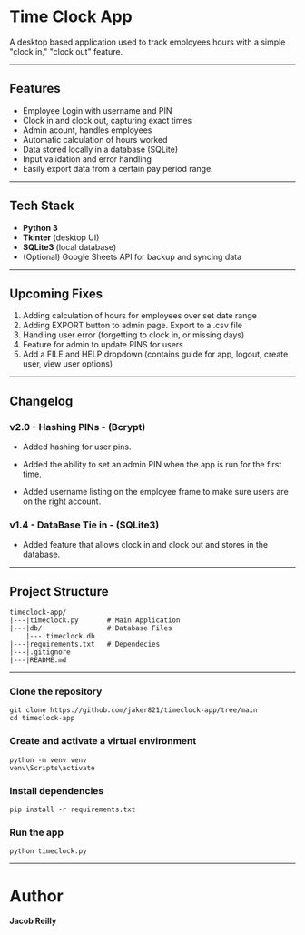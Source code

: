 # Time Clock App

A desktop based application used to track employees hours with a simple "clock in," "clock out" feature.


---


## Features
- Employee Login with username and PIN
- Clock in and clock out, capturing exact times
- Admin acount, handles employees
- Automatic calculation of hours worked
- Data stored locally in a database (SQLite)
- Input validation and error handling
- Easily export data from a certain pay period range.


---


## Tech Stack
- **Python 3**
- **Tkinter** (desktop UI)
- **SQLite3** (local database)
- (Optional) Google Sheets API for backup and syncing data


---


## Upcoming Fixes
1. Adding calculation of hours for employees over set date range
2. Adding EXPORT button to admin page. Export to a .csv file
3. Handling user error (forgetting to clock in, or missing days)
4. Feature for admin to update PINS for users
5. Add a FILE and HELP dropdown (contains guide for app, logout, create user, view user options)
   

---


## Changelog

### v2.0 - Hashing PINs - (Bcrypt)
- Added hashing for user pins.

- Added the ability to set an admin PIN when the app is run for the first time.

- Added username listing on the employee frame to make sure users are on the right account.

### v1.4 - DataBase Tie in - (SQLite3)
- Added feature that allows clock in and clock out and stores in the database.


---


## Project Structure
```plaintext
timeclock-app/
|---|timeclock.py       # Main Application
|---|db/                # Database Files
    |---|timeclock.db
|---|requirements.txt   # Dependecies
|---|.gitignore
|---|README.md
```


---


### Clone the repository
```plaintext
git clone https://github.com/jaker821/timeclock-app/tree/main
cd timeclock-app
```

### Create and activate a virtual environment
```plaintext
python -m venv venv
venv\Scripts\activate
```

### Install dependencies
```plaintext
pip install -r requirements.txt
```

### Run the app
```plaintext
python timeclock.py
```


---


# Author
**Jacob Reilly**
